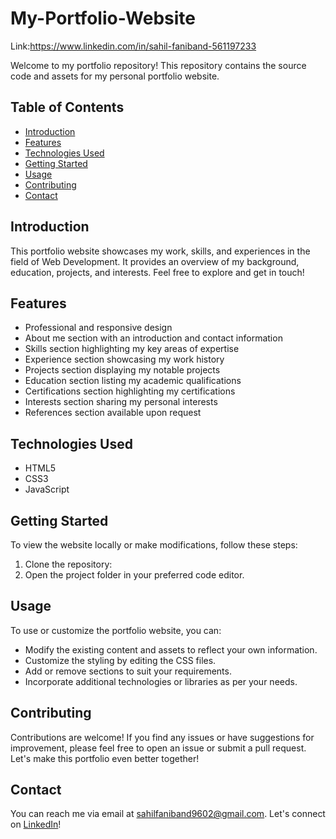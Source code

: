 # My-Portfolio-Website
Link:https://www.linkedin.com/in/sahil-faniband-561197233


Welcome to my portfolio repository! This repository contains the source code and assets for my personal portfolio website.

## Table of Contents

- [Introduction](#introduction)
- [Features](#features)
- [Technologies Used](#technologies-used)
- [Getting Started](#getting-started)
- [Usage](#usage)
- [Contributing](#contributing)
- [Contact](#contact)

## Introduction

This portfolio website showcases my work, skills, and experiences in the field of Web Development. It provides an overview of my background, education, projects, and interests. Feel free to explore and get in touch!

## Features

- Professional and responsive design
- About me section with an introduction and contact information
- Skills section highlighting my key areas of expertise
- Experience section showcasing my work history
- Projects section displaying my notable projects
- Education section listing my academic qualifications
- Certifications section highlighting my certifications
- Interests section sharing my personal interests
- References section available upon request

## Technologies Used

- HTML5
- CSS3
- JavaScript

## Getting Started

To view the website locally or make modifications, follow these steps:

1. Clone the repository:
2. Open the project folder in your preferred code editor.

## Usage

To use or customize the portfolio website, you can:

- Modify the existing content and assets to reflect your own information.
- Customize the styling by editing the CSS files.
- Add or remove sections to suit your requirements.
- Incorporate additional technologies or libraries as per your needs.

## Contributing

Contributions are welcome! If you find any issues or have suggestions for improvement, please feel free to open an issue or submit a pull request. Let's make this portfolio even better together!


## Contact

You can reach me via email at sahilfaniband9602@gmail.com. Let's connect on [LinkedIn](https://www.linkedin.com/in/sahil-faniband-561197233)!




